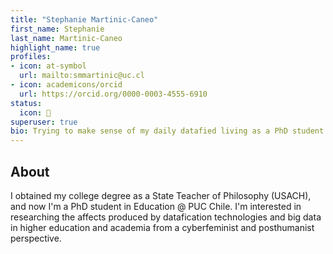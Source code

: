 ```yaml
---
title: "Stephanie Martinic-Caneo"
first_name: Stephanie
last_name: Martinic-Caneo
highlight_name: true
profiles:
- icon: at-symbol
  url: mailto:smmartinic@uc.cl
- icon: academicons/orcid
  url: https://orcid.org/0000-0003-4555-6910
status:
  icon: 🦥
superuser: true
bio: Trying to make sense of my daily datafied living as a PhD student in Education.  
---
```


## About

I obtained my college degree as a State Teacher of Philosophy (USACH), and now I'm a PhD student in Education @ PUC Chile. I'm interested in researching the affects produced by datafication technologies and big data in higher education and academia from a cyberfeminist and posthumanist perspective.
